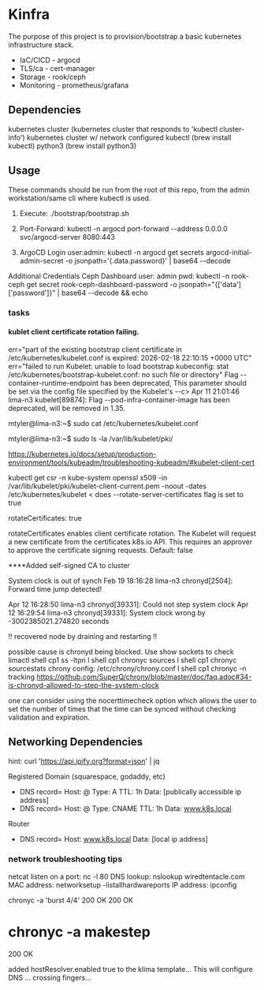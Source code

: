 # Kinfra

The purpose of this project is to provision/bootstrap a basic kubernetes infrastructure stack. 
- IaC/CICD - argocd
- TLS/ca - cert-manager
- Storage - rook/ceph
- Monitoring - prometheus/grafana


## Dependencies

kubernetes cluster  (kubernetes cluster that responds to 'kubectl cluster-info')
kubernetes cluster w/ network configured
kubectl             (brew install kubectl)
python3             (brew install python3)


## Usage

These commands should be run from the root of this repo, from the admin workstation/same cli where kubectl is used.
1. Execute: ./bootstrap/bootstrap.sh 

2. Port-Forward: kubectl -n argocd port-forward --address 0.0.0.0 svc/argocd-server 8080:443

3. ArgoCD Login user:admin: kubectl -n argocd get secrets argocd-initial-admin-secret -o jsonpath='{.data.password}' | base64 --decode

Additional Credentials
Ceph Dashboard
user: admin
pwd: kubectl -n rook-ceph get secret rook-ceph-dashboard-password -o jsonpath="{['data']['password']}" | base64 --decode && echo

### tasks

#### kublet client certificate rotation failing.
err="part of the existing bootstrap client certificate in /etc/kubernetes/kubelet.conf is expired: 2026-02-18 22:10:15 +0000 UTC" 
err="failed to run Kubelet: unable to load bootstrap kubeconfig: stat /etc/kubernetes/bootstrap-kubelet.conf: no such file or directory"
Flag --container-runtime-endpoint has been deprecated, This parameter should be set via the config file specified by the Kubelet's --c>
Apr 11 21:01:46 lima-n3 kubelet[89874]: Flag --pod-infra-container-image has been deprecated, will be removed in 1.35.

mtyler@lima-n3:~$ sudo cat /etc/kubernetes/kubelet.conf

mtyler@lima-n3:~$ sudo ls -la /var/lib/kubelet/pki/

https://kubernetes.io/docs/setup/production-environment/tools/kubeadm/troubleshooting-kubeadm/#kubelet-client-cert

kubectl get csr -n kube-system
openssl x509 -in /var/lib/kubelet/pki/kubelet-client-current.pem -noout -dates
/etc/kubernetes/kubelet < does --rotate-server-certificates flag is set to true

rotateCertificates: true

rotateCertificates enables client certificate rotation. The Kubelet will request a new certificate from the certificates.k8s.io API. This requires an approver to approve the certificate signing requests. Default: false

****Added self-signed CA to cluster

System clock is out of synch
Feb 19 18:16:28 lima-n3 chronyd[2504]: Forward time jump detected!

Apr 12 16:28:50 lima-n3 chronyd[39331]: Could not step system clock
Apr 12 16:29:54 lima-n3 chronyd[39331]: System clock wrong by -3002385021.274820 seconds

!! recovered node by draining and restarting !!

possible cause is chronyd being blocked. Use show sockets to check 
limactl shell cp1 ss -ltpn
l shell cp1 chronyc sources
l shell cp1 chronyc sourcestats
chrony config: /etc/chrony/chrony.conf
l shell cp1 chronyc -n tracking
https://github.com/SuperQ/chrony/blob/master/doc/faq.adoc#34-is-chronyd-allowed-to-step-the-system-clock

one can consider using the nocerttimecheck option which allows the user to set the number of times that the time can be synced without checking validation and expiration.


## Networking Dependencies

hint: curl 'https://api.ipify.org?format=json' | jq

Registered Domain (squarespace, godaddy, etc)
- DNS record= Host: @ Type: A TTL: 1h Data: [publically accessible ip address]
- DNS record= Host: @ Type: CNAME TTL: 1h Data: www.k8s.local

Router
- DNS record= Host: www.k8s.local Data: [local ip address]

### network troubleshooting tips

netcat listen on a port: nc -l 80
DNS lookup: nslookup wiredtentacle.com
MAC address: networksetup -listallhardwareports
IP address: ipconfig



chronyc -a 'burst 4/4'
200 OK
200 OK
# chronyc -a makestep
200 OK

added hostResolver.enabled true to the klima template...  This will configure DNS
... crossing fingers...
